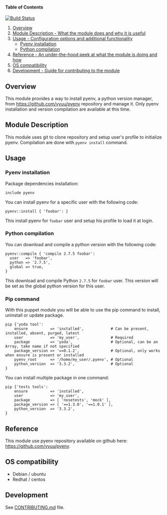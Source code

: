 #### Table of Contents

[![Build Status](https://travis-ci.org/Sliim/puppet-pyenv.png?branch=master)](https://travis-ci.org/Sliim/puppet-pyenv)

1.	[Overview](#overview)
2.	[Module Description - What the module does and why it is useful](#module-description)
3.	[Usage - Configuration options and additional functionality](#usage)
	-	[Pyenv installation](#pyenv-installation)
	-	[Python compilation](#python-compilation)
4.	[Reference - An under-the-hood peek at what the module is doing and how](#reference)
5.	[OS compatibility](#os-compatibility)
6.	[Development - Guide for contributing to the module](#development)

Overview
--------

This module provides a way to install pyenv, a python version manager, from https://github.com/yyuu/pyenv repository and manage it. Only pyenv installation and version compilation are available at this time.

Module Description
------------------

This module uses git to clone repository and setup user's profile to initialize pyenv. Compilation are done with `pyenv install` command.

Usage
-----

### Pyenv installation

Package dependencies installation:

```
include pyenv
```

You can install pyenv for a specific user with the following code:

```
pyenv::install { 'foobar': }
```

This install pyenv for `foobar` user and setup his profile to load it at login.

### Python compilation

You can download and compile a python version with the following code:

```
pyenv::compile { 'compile 2.7.5 foobar':
  user   => 'foobar',
  python => '2.7.5',
  global => true,
}
```

This download and compile Python `2.7.5` for `foobar` user. This version will be set as the global python version for this user.

### Pip command

With this puppet module you will be able to use the pip command to install, uninstall or update package.

```
pip {'yoda tool':
    ensure          => 'installed',            # Can be present, installed, absent, purged, latest
    user            => 'my_user',              # Required
    package         => 'yoda',                 # Optional, can be an Array, take name if not specified
    package_version => '==0.1.2',              # Optional, only works when ensure is present or installed
    pyenv_root      => '/home/my_user/.pyenv', # Optional
    python_version  => '3.3.2',                # Optional
}
```

You can install multiple package in one command:

```
pip {'tests tools':
    ensure          => 'installed',  
    user            => 'my_user',  
    package         => [ 'nosetests', 'mock' ],  
    package_version => [ '==1.3.0', '==1.0.1' ],
    python_version  => '3.3.2',
}
```

## Reference

This module use pyenv repository available on github here: https://github.com/yyuu/pyenv.

OS compatibility
----------------

-	Debian / ubuntu
-	Redhat / centos

## Development

See [CONTRIBUTING.md](https://github.com/Sliim/puppet-pyenv/blob/master/CONTRIBUTING.md) file.





